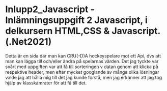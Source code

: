 # Inlupp2_Javascript - Inlämningsuppgift 2 Javascript, i delkursern HTML,CSS & Javascript. (.Net2021)
Detta är en sida där man kan CRU(-D)A hockeyspelare mot ett Api, dvs att man kan lägga till och/eller ändra på spelarnas värden.
Det jag tyckte var svårt med uppgiften var att få till sorteringen v datan genom att klicka på respektive header, men efter mycket googlande av många olika lösningar valde jag att hålla mig till det jag kunde förstå, men jag erkänner att jag tog hjälp av klasskamrater för att få till det. 
